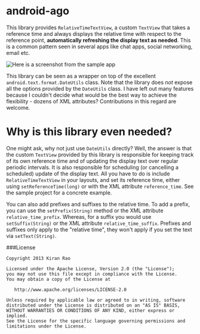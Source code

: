 android-ago
==========

This library provides `RelativeTimeTextView`, a custom `TextView` that takes a reference time and always displays the relative time with respect to the reference point, **automatically refreshing the display text as needed**. This is a common pattern seen in several apps like chat apps, social networking, email etc.

![Here is a screenshot from the sample app][1]

This library can be seen as a wrapper on top of the excellent `android.text.format.DateUtils` class. Note that the library does _not_ expose all the options provided by the `DateUtils` class. I have left out many features because I couldn't decide what would be the best way to achieve the flexibility - dozens of XML attributes? Contributions in this regard are welcome.


Why is this library even needed?
======

One might ask, why not just use `DateUtils` directly? Well, the answer is that the custom `TextView` provided by this library is responsible for keeping track of its own reference time and of updating the display text over regular periodic intervals. It is also responsible for scheduling (or cancelling a scheduled) update of the display text. All you have to do is include `RelativeTimeTextView` in your layouts, and set its reference time, either using `setReferenceTime(long)` or with the XML attribute `reference_time`. See the sample project for a concrete example.

You can also add prefixes and suffixes to the relative time. To add a prefix, you can use the `setPrefix(String)` method or the XML attribute `relative_time_prefix`. Whereas, for a suffix you would use `setSuffix(String)` or the XML attribute `relative_time_suffix`. Prefixes and suffixes only apply to the "relative time", they won't apply if you set the text via `setText(String)`.



###License

 
	Copyright 2013 Kiran Rao

	Licensed under the Apache License, Version 2.0 (the "License");
	you may not use this file except in compliance with the License.
	You may obtain a copy of the License at

	   http://www.apache.org/licenses/LICENSE-2.0

	Unless required by applicable law or agreed to in writing, software
	distributed under the License is distributed on an "AS IS" BASIS,
	WITHOUT WARRANTIES OR CONDITIONS OF ANY KIND, either express or implied.
	See the License for the specific language governing permissions and
	limitations under the License.


  [1]: screenshots/android-ago-sample-screenshot.png "screenshot.png"



